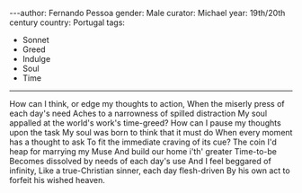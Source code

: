 ---author: Fernando Pessoa
gender: Male
curator: Michael
year: 19th/20th century
country: Portugal
tags: 
  - Sonnet
  - Greed
  - Indulge
  - Soul
  - Time
---
How can I think, or edge my thoughts to action,
When the miserly press of each day's need
Aches to a narrowness of spilled distraction
My soul appalled at the world's work's time-greed?
How can I pause my thoughts upon the task
My soul was born to think that it must do
When every moment has a thought to ask
To fit the immediate craving of its cue?
The coin I'd heap for marrying my Muse
And build our home i'th' greater Time-to-be
Becomes dissolved by needs of each day's use
And I feel beggared of infinity,
	Like a true-Christian sinner, each day flesh-driven
	By his own act to forfeit his wished heaven.
